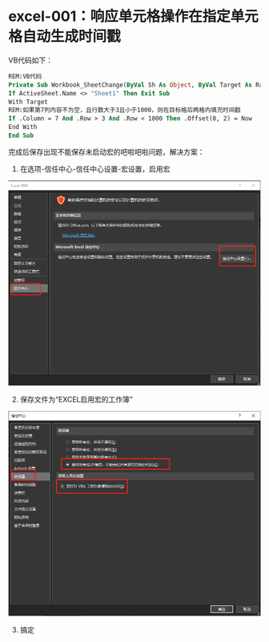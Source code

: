 # excel-001：响应单元格操作在指定单元格自动生成时间戳

VB代码如下：
```vb
REM:VB代码 
Private Sub Workbook_SheetChange(ByVal Sh As Object, ByVal Target As Range)   
If ActiveSheet.Name <> "Sheet1" Then Exit Sub     
With Target       
REM:如果第7列内容不为空，且行数大于3且小于1000，则在目标格后两格内填充时间戳       
If .Column = 7 And .Row > 3 And .Row < 1000 Then .Offset(0, 2) = Now       
End With     
End Sub
```
完成后保存出现不能保存未启动宏的吧啦吧啦问题，解决方案：
1. 在选项-信任中心-信任中心设置-宏设置，启用宏
   
![](./../../images/skill/excel/0001.png)

2. 保存文件为“EXCEL启用宏的工作簿”   

![](./../../images/skill/excel/0002.png)

3. 搞定
